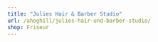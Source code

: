 ```yaml
---
title: "Julies Hair & Barber Studio"
url: /ahoghill/julies-hair-und-barber-studio/
shop: Friseur
---
```

